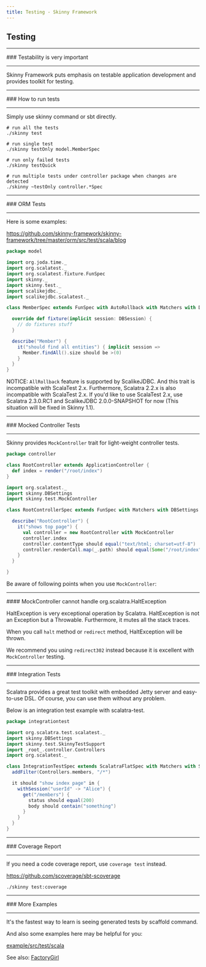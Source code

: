 ```yaml
---
title: Testing - Skinny Framework
---
```


## Testing

<hr/>
### Testability is very important
<hr/>

Skinny Framework puts emphasis on testable application development and provides toolkit for testing.

<hr/>
### How to run tests
<hr/>

Simply use skinny command or sbt directly.

```
# run all the tests
./skinny test

# run single test
./skinny testOnly model.MemberSpec

# run only failed tests
./skinny testQuick

# run multiple tests under controller package when changes are detected
./skinny ~testOnly controller.*Spec
```

<hr/>
### ORM Tests
<hr/>

Here is some examples:

https://github.com/skinny-framework/skinny-framework/tree/master/orm/src/test/scala/blog

```scala
package model

import org.joda.time._
import org.scalatest._
import org.scalatest.fixture.FunSpec
import skinny._
import skinny.test._
import scalikejdbc._
import scalikejdbc.scalatest._

class MemberSpec extends FunSpec with AutoRollback with Matchers with DBSettings {

  override def fixture(implicit session: DBSession) {
    // do fixtures stuff
  }

  describe("Member") {
    it("should find all entities") { implicit session =>
      Member.findAll().size should be >(0)
    }
  }
}
```

NOTICE: `AllRollback` feature is supported by ScalikeJDBC. And this trait is incompatible with ScalaTest 2.x. Furthermore, Scalatra 2.2.x is also incompatible with ScalaTest 2.x. If you'd like to use ScalaTest 2.x, use Scalatra 2.3.0.RC1 and ScalikeJDBC 2.0.0-SNAPSHOT for now (This situation will be fixed in Skinny 1.1).

<hr/>
### Mocked Controller Tests
<hr/>

Skinny provides `MockController` trait for light-weight controller tests.

```scala
package controller

class RootController extends ApplicationController {
  def index = render("/root/index")
}

import org.scalatest._
import skinny.DBSettings
import skinny.test.MockController

class RootControllerSpec extends FunSpec with Matchers with DBSettings {

  describe("RootController") {
    it("shows top page") {
      val controller = new RootController with MockController
      controller.index
      controller.contentType should equal("text/html; charset=utf-8")
      controller.renderCall.map(_.path) should equal(Some("/root/index"))
    }
  }

}
```

Be aware of following points when you use `MockController`:

<hr/>
#### MockController cannot handle org.scalatra.HaltException

HaltException is very exceptional operation by Scalatra. HaltException is not an Exception but a Throwable. Furthermore, it mutes all the stack traces.

When you call `halt` method or `redirect` method, HaltException will be thrown.

We recommend you using `redirect302` instead because it is excellent with `MockController` testing.

<hr/>
### Integration Tests
<hr/>

Scalatra provides a great test toolkit with embedded Jetty server and easy-to-use DSL. Of course, you can use them without any problem.

Below is an integration test example with scalatra-test.

```scala
package integrationtest

import org.scalatra.test.scalatest._
import skinny.DBSettings 
import skinny.test.SkinnyTestSupport
import _root_.controller.Controllers
import org.scalatest._

class IntegrationTestSpec extends ScalatraFlatSpec with Matchers with SkinnyTestSupport with  DBSettings {
  addFilter(Controllers.members, "/*")

  it should "show index page" in {
    withSession("userId" -> "Alice") {
      get("/members") { 
        status should equal(200) 
        body should contain("something")
      }
    }
  }
}
```

<hr/>
### Coverage Report
<hr/>

If you need a code coverage report, use `coverage test` instead. 

https://github.com/scoverage/sbt-scoverage

```
./skinny test:coverage
```

<hr/>
### More Examples
<hr/>

It's the fastest way to learn is seeing generated tests by scaffold command.

And also some examples here may be helpful for you:

[example/src/test/scala](https://github.com/skinny-framework/skinny-framework/tree/master/example/src/test/scala)

See also: [FactoryGirl](factory-girl.html)

